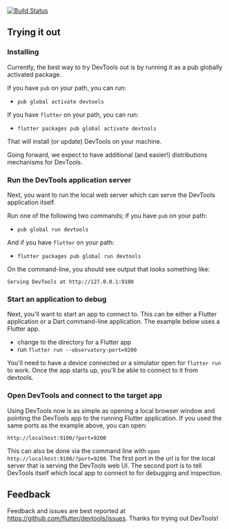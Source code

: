 [![Build Status](https://travis-ci.org/flutter/devtools.svg?branch=master)](https://travis-ci.org/flutter/devtools)

## Trying it out

### Installing

Currently, the best way to try DevTools out is by running it as a pub globally activated package.

If you have `pub` on your path, you can run:

- `pub global activate devtools`

If you have `flutter` on your path, you can run:

- `flutter packages pub global activate devtools`

That will  install (or update) DevTools on your machine.

Going forward, we expect to have additional (and easier!) distributions mechanisms for DevTools.

### Run the DevTools application server

Next, you want to run the local web server which can serve the DevTools application itself.

Run one of the following two commands; if you have `pub` on your path:

- `pub global run devtools`

And if you have `flutter` on your path:

- `flutter packages pub global run devtools`

On the command-line, you should see output that looks something like:

```
Serving DevTools at http://127.0.0.1:9100
```

### Start an application to debug

Next, you'll want to start an app to connect to. This can be either a Flutter application or a Dart
command-line application. The example below uses a Flutter app.

- change to the directory for a Flutter app
- run `flutter run --observatory-port=9200`

You'll need to have a device connected or a simulator open for `flutter run` to work. Once the app
starts up, you'll be able to connect to it from devtools.

### Open DevTools and connect to the target app

Using DevTools now is as simple as opening a local browser window and pointing the DevTools app to the 
running Flutter application. If you used the same ports as the example above, you can open:

```
http://localhost:9100/?port=9200
```

This can also be done via the command line with `open http://localhost:9100/?port=9200`. The first port
in the url is for the local server that is serving the DevTools web UI. The second port is to tell
DevTools itself which local app to connect to for debugging and inspection.

## Feedback

Feedback and issues are best reported at https://github.com/flutter/devtools/issues. Thanks for
trying out DevTools!
